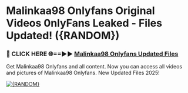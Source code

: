 # Malinkaa98 Onlyfans Original Videos 0nlyFans Leaked - Files Updated! ({RANDOM})

<h3>🔴 CLICK HERE 🌐==►► <a href="https://betterlinks.top/A2PfLJ" rel="nofollow">Malinkaa98 Onlyfans Updated Files</a></h3>

Get Malinkaa98 Onlyfans and all content. Now you can access all videos and pictures of Malinkaa98 Onlyfans. New Updated Files 2025!

[![{RANDOM}](https://i.imgur.com/ppqm5kG.gif)](https://betterlinks.top/A2PfLJ)